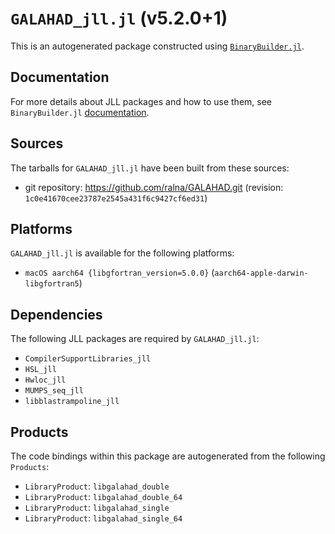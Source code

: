 # `GALAHAD_jll.jl` (v5.2.0+1)

This is an autogenerated package constructed using [`BinaryBuilder.jl`](https://github.com/JuliaPackaging/BinaryBuilder.jl).

## Documentation

For more details about JLL packages and how to use them, see `BinaryBuilder.jl` [documentation](https://docs.binarybuilder.org/stable/jll/).

## Sources

The tarballs for `GALAHAD_jll.jl` have been built from these sources:

* git repository: https://github.com/ralna/GALAHAD.git (revision: `1c0e41670cee23787e2545a431f6c9427cf6ed31`)

## Platforms

`GALAHAD_jll.jl` is available for the following platforms:

* `macOS aarch64 {libgfortran_version=5.0.0}` (`aarch64-apple-darwin-libgfortran5`)

## Dependencies

The following JLL packages are required by `GALAHAD_jll.jl`:

* `CompilerSupportLibraries_jll`
* `HSL_jll`
* `Hwloc_jll`
* `MUMPS_seq_jll`
* `libblastrampoline_jll`

## Products

The code bindings within this package are autogenerated from the following `Products`:

* `LibraryProduct`: `libgalahad_double`
* `LibraryProduct`: `libgalahad_double_64`
* `LibraryProduct`: `libgalahad_single`
* `LibraryProduct`: `libgalahad_single_64`
